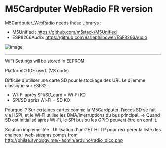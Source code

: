  
# M5Cardputer WebRadio FR version

M5Cardputer_WebRadio needs these Librarys : 
- M5Unified : https://github.com/m5stack/M5Unified 
- ESP8266Audio: https://github.com/earlephilhower/ESP8266Audio

![image](slash.jpg)

----
WiFi Settings will be stored in EEPROM

PlatformIO IDE used. (VS code)

Difficile d'utiliser une carte SD pour le stockage des URL 
Le dilemme classique sur ESP32 :
- Wi-Fi après SPI/SD_card = Wi-Fi KO
- SPI/SD après Wi-Fi = SD KO

Pourquoi ?
Sur certaines cartes comme la M5Cardputer, l’accès SD se fait via HSPI, et le Wi-Fi utilise les DMA/interruptions du bus principal.
→ Quand SD est initialisé après Wi-Fi, le SPI bus ou les GPIO peuvent être en conflit.

Solution implémentée : 
Utilisation d'un GET HTTP pour recupérer la liste des chaines : 
web-streams comes from http://philae.synology.me/~admin/arduino/radio_dico.php

